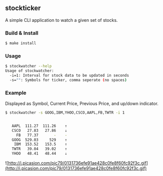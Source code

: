 ## stockticker

A simple CLI application to watch a given set of stocks.

### Build & Install

```sh
$ make install
```

### Usage

```sh
$ stockwatcher --help
Usage of stockwatcher:
  -i=1: Interval for stock data to be updated in seconds
  -s="": Symbols for ticker, comma seperate (no spaces)
```

### Example

Displayed as Symbol, Current Price, Previous Price, and up/down indicator.

```sh
$ stockwatcher -s GOOG,IBM,YHOO,CSCO,AAPL,FB,TWTR -i 1
```
```sh

   AAPL  111.27  111.26    ↑
   CSCO   27.83   27.86    ↓
     FB   77.37       -    -
   GOOG  529.03     529    ↑
    IBM  153.52   153.5    ↑
   TWTR   39.04   39.02    ↑
   YHOO   48.41   48.44    ↓

```

![http://i.picasion.com/pic79/0131736efe91ae428c0fe8f60fc92f3c.gif](http://i.picasion.com/pic79/0131736efe91ae428c0fe8f60fc92f3c.gif)

